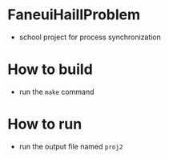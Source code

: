 # FaneuiHaillProblem
- school project for process synchronization

# How to build
- run the `make` command

# How to run
- run the output file named `proj2`


